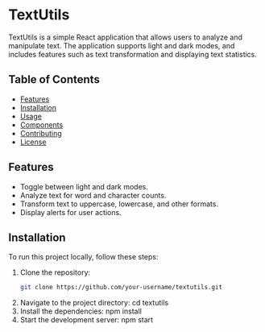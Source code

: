 # TextUtils

TextUtils is a simple React application that allows users to analyze and manipulate text. The application supports light and dark modes, and includes features such as text transformation and displaying text statistics.

## Table of Contents

- [Features](#features)
- [Installation](#installation)
- [Usage](#usage)
- [Components](#components)
- [Contributing](#contributing)
- [License](#license)

## Features

- Toggle between light and dark modes.
- Analyze text for word and character counts.
- Transform text to uppercase, lowercase, and other formats.
- Display alerts for user actions.

## Installation

To run this project locally, follow these steps:

1. Clone the repository:
   ```bash
   git clone https://github.com/your-username/textutils.git
2. Navigate to the project directory:
   cd textutils
3. Install the dependencies:
   npm install
4. Start the development server:
   npm start
